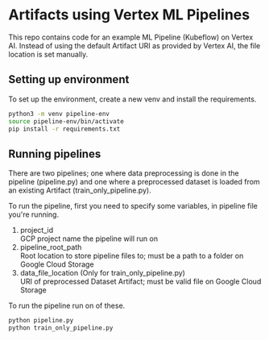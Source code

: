 # Artifacts using Vertex ML Pipelines
This repo contains code for an example ML Pipeline (Kubeflow) on Vertex AI. Instead of using the default Artifact URI as provided by Vertex AI, the file location is set manually. 

## Setting up environment

To set up the environment, create a new venv and install the requirements.

``` bash
python3 -m venv pipeline-env
source pipeline-env/bin/activate
pip install -r requirements.txt
``` 

## Running pipelines
There are two pipelines; one where data preprocessing is done in the pipeline (pipeline.py) and one where a preprocessed dataset is loaded from an existing Artifact (train_only_pipeline.py).

To run the pipeline, first you need to specify some variables, in pipeline file you're running.
1. project_id  
   GCP project name the pipeline will run on
2. pipeline_root_path  
    Root location to store pipeline files to; must be a path to a folder on Google Cloud Storage
3. data_file_location (Only for train_only_pipeline.py)  
    URI of preprocessed Dataset Artifact; must be valid file on Google Cloud Storage

To run the pipeline run on of these.
``` bash
python pipeline.py
python train_only_pipeline.py
```